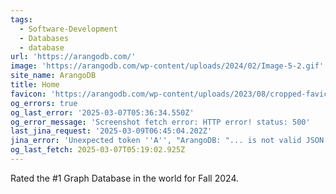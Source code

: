```yaml
---
tags:
  - Software-Development
  - Databases
  - database
url: 'https://arangodb.com/'
image: 'https://arangodb.com/wp-content/uploads/2024/02/Image-5-2.gif'
site_name: ArangoDB
title: Home
favicon: 'https://arangodb.com/wp-content/uploads/2023/08/cropped-favicon-192x192.png'
og_errors: true
og_last_error: '2025-03-07T05:36:34.550Z'
og_error_message: 'Screenshot fetch error: HTTP error! status: 500'
last_jina_request: '2025-03-09T06:45:04.202Z'
jina_error: 'Unexpected token ''A'', "ArangoDB: "... is not valid JSON'
og_last_fetch: 2025-03-07T05:19:02.925Z
---
```

Rated the #1 Graph Database in the world for Fall 2024. 
